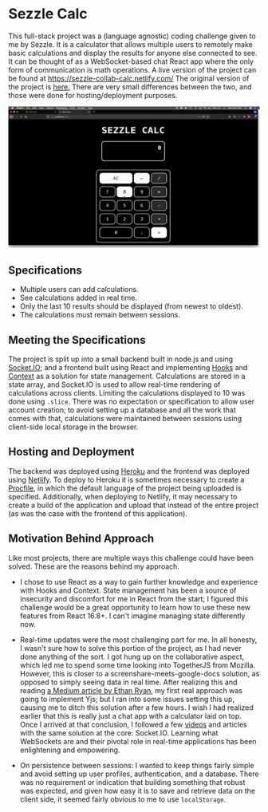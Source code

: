 # Sezzle Calc


This full-stack project was a (language agnostic) coding challenge given to me by Sezzle. It is a calculator that allows multiple users to remotely make basic calculations and display the results for anyone else connected to see. It can be thought of as a WebSocket-based chat React app where the only form of communication is math operations. A live version of the project can be found at https://sezzle-collab-calc.netlify.com/
The original version of the project is [here.](https://github.com/mromerom/sezzle-collab-calc) There are very small differences between the two, and those were done for hosting/deployment purposes.

![Sezzle Calc Demo](demo/sezzle-calc-demo.gif)


## Specifications

- Multiple users can add calculations.
- See calculations added in real time.
- Only the last 10 results should be displayed (from newest to oldest).
- The calculations must remain between sessions.


## Meeting the Specifications

The project is split up into a small backend built in node.js and using [Socket.IO](https://socket.io); and a frontend built using React and implementing [Hooks](https://reactjs.org/docs/hooks-reference.html) and [Context](https://reactjs.org/docs/context.html#when-to-use-context) as a solution for state management. Calculations are stored in a state array, and Socket.IO is used to allow real-time rendering of calculations across clients. Limiting the calculations displayed to 10 was done using `.slice`. There was no expectation or specification to allow user account creation; to avoid setting up a database and all the work that comes with that, calculations were maintained between sessions using client-side local storage in the browser.


## Hosting and Deployment

The backend was deployed using [Heroku](https://heroku.com) and the frontend was deployed using [Netlify](https://www.netlify.com). To deploy to Heroku it is sometimes necessary to create a [Procfile](https://devcenter.heroku.com/articles/procfile), in which the default language of the project being uploaded is specified. Additionally, when deploying to Netlify, it may necessary to create a build of the application and upload that instead of the entire project (as was the case with the frontend of this application).


## Motivation Behind Approach

Like most projects, there are multiple ways this challenge could have been solved. These are the reasons behind my approach.

- I chose to use React as a way to gain further knowledge and experience with Hooks and Context. State management has been a source of insecurity and discomfort for me in React from the start; I figured this challenge would be a great opportunity to learn how to use these new features from React 16.8+. I can't imagine managing state differently now.

- Real-time updates were the most challenging part for me. In all honesty, I wasn't sure how to solve this portion of the project, as I had never done anything of the sort. I got hung up on the collaborative aspect, which led me to spend some time looking into TogetherJS from Mozilla. However, this is closer to a screenshare-meets-google-docs solution, as opposed to simply seeing data in real time. After realizing this and reading [a Medium article by Ethan Ryan](https://medium.com/@ethanryan/making-a-simple-real-time-collaboration-app-with-react-node-express-and-yjs-a261597fdd44), my first real approach was going to implement Yjs; but I ran into some issues setting this up, causing me to ditch this solution after a few hours. I wish I had realized earlier that this is really just a chat app with a calculator laid on top. Once I arrived at that conclusion, I followed a few [videos](https://www.youtube.com/watch?v=ZwFA3YMfkoc) and articles with the same solution at the core: Socket.IO. Learning what WebSockets are and their pivotal role in real-time applications has been enlightening and empowering.

- On persistence between sessions: I wanted to keep things fairly simple and avoid setting up user profiles, authentication, and a database. There was no requirement or indication that building something that robust was expected, and given how easy it is to save and retrieve data on the client side, it seemed fairly obvious to me to use `localStorage`.
